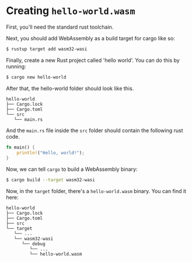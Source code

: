 # Creating `hello-world.wasm`

First, you'll need the standard rust toolchain.

[follow these instructions to install `rustc`, `rustup` and `cargo`]: https://www.rust-lang.org/tools/install

Next, you should add WebAssembly as a build target for cargo like so:

```sh
$ rustup target add wasm32-wasi
```

Finally, create a new Rust project called 'hello world'. You can do this by running:

```sh
$ cargo new hello-world
```

After that, the hello-world folder should look like this.

```
hello-world
├── Cargo.lock
├── Cargo.toml
└── src
   └── main.rs
```

And the `main.rs` file inside the `src` folder should contain the following rust code.

```rust
fn main() {
    println!("Hello, world!");
}

```

Now, we can tell `cargo` to build a WebAssembly binary:

```sh
$ cargo build --target wasm32-wasi
```

Now, in the `target` folder, there's a `hello-world.wasm` binary. You can find it here:

```
hello-world
├── Cargo.lock
├── Cargo.toml
├── src
└── target
   └── ...
   └── wasm32-wasi
      └── debug
         └── ...
         └── hello-world.wasm

```
